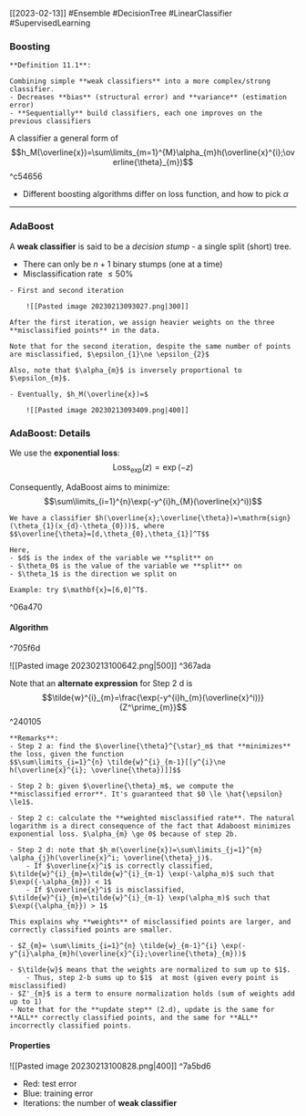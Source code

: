 [[2023-02-13]] #Ensemble #DecisionTree #LinearClassifier #SupervisedLearning 

### Boosting

```ad-important
**Definition 11.1**:

Combining simple **weak classifiers** into a more complex/strong classifier.
- Decreases **bias** (structural error) and **variance** (estimation error)
- **Sequentially** build classifiers, each one improves on the previous classifiers
```

A classifier a general form of
$$h_M(\overline{x})=\sum\limits_{m=1}^{M}\alpha_{m}h(\overline{x}^{i};\overline{\theta}_{m})$$ ^c54656

- Different boosting algorithms differ on loss function, and how to pick $\alpha$

---

### AdaBoost
A **weak classifier** is said to be a *decision stump* - a single split (short) tree.
- There can only be $n+1$ binary stumps (one at a time)
- Misclassification rate $\le 50\%$

```ad-example
- First and second iteration

	![[Pasted image 20230213093027.png|300]]

After the first iteration, we assign heavier weights on the three **misclassified points** in the data.

Note that for the second iteration, despite the same number of points are misclassified, $\epsilon_{1}\ne \epsilon_{2}$

Also, note that $\alpha_{m}$ is inversely proportional to $\epsilon_{m}$.

- Eventually, $h_M(\overline{x})=$

	![[Pasted image 20230213093409.png|400]]

```

### AdaBoost: Details
We use the **exponential loss**:
$$\mathrm{Loss}_{\mathrm{exp}}(z)=\exp(-z)$$

Consequently, AdaBoost aims to minimize:
$$\sum\limits_{i=1}^{n}\exp(-y^{i}h_{M}(\overline{x}^i))$$

```ad-example
We have a classifier $h(\overline{x};\overline{\theta})=\mathrm{sign}(\theta_{1}(x_{d}-\theta_{0}))$, where
$$\overline{\theta}=[d,\theta_{0},\theta_{1}]^T$$

Here,
- $d$ is the index of the variable we **split** on
- $\theta_0$ is the value of the variable we **split** on
- $\theta_1$ is the direction we split on

Example: try $\mathbf{x}=[6,0]^T$.

```

^06a470


#### Algorithm

^705f6d

![[Pasted image 20230213100642.png|500]] ^367ada

Note that an **alternate expression** for Step 2 d is
$$\tilde{w}^{i}_{m}=\frac{\exp(-y^{i}h_{m}(\overline{x}^i))}{Z^\prime_{m}}$$ ^240105

```ad-note
**Remarks**:
- Step 2 a: find the $\overline{\theta}^{\star}_m$ that **minimizes** the loss, given the function
$$\sum\limits_{i=1}^{n} \tilde{w}^{i}_{m-1}[[y^{i}\ne h(\overline{x}^{i}; \overline{\theta})]]$$

- Step 2 b: given $\overline{\theta}_m$, we compute the **misclassified error**. It's guaranteed that $0 \le \hat{\epsilon} \le1$.

- Step 2 c: calculate the **weighted misclassified rate**. The natural logarithm is a direct consequence of the fact that Adaboost minimizes exponential loss. $\alpha_{m} \ge 0$ because of step 2b.

- Step 2 d: note that $h_m(\overline{x})=\sum\limits_{j=1}^{m} \alpha_{j}h(\overline{x}^i; \overline{\theta}_j)$.
	- If $\overline{x}^i$ is correctly classified, $\tilde{w}^{i}_{m}=\tilde{w}^{i}_{m-1} \exp(-\alpha_m)$ such that $\exp({-\alpha_{m}}) < 1$
	- If $\overline{x}^i$ is misclassified, $\tilde{w}^{i}_{m}=\tilde{w}^{i}_{m-1} \exp(\alpha_m)$ such that $\exp({\alpha_{m}}) > 1$

This explains why **weights** of misclassified points are larger, and correctly classified points are smaller.

- $Z_{m}= \sum\limits_{i=1}^{n} \tilde{w}_{m-1}^{i} \exp(-y^{i}\alpha_{m}h(\overline{x}^{i};\overline{\theta}_{m}))$
```

```ad-important
- $\tilde{w}$ means that the weights are normalized to sum up to $1$. 
	- Thus, step 2-b sums up to $1$  at most (given every point is misclassified)
- $Z'_{m}$ is a term to ensure normalization holds (sum of weights add up to 1)
- Note that for the **update step** (2.d), update is the same for **ALL** correctly classified points, and the same for **ALL** incorrectly classified points.
```

#### Properties
![[Pasted image 20230213100828.png|400]] ^7a5bd6

- Red: test error
- Blue: training error
- Iterations: the number of **weak classifier**